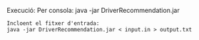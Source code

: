 Execució:
	Per consola:
	java -jar DriverRecommendation.jar
	
	Incloent el fitxer d'entrada:
	java -jar DriverRecommendation.jar < input.in > output.txt

